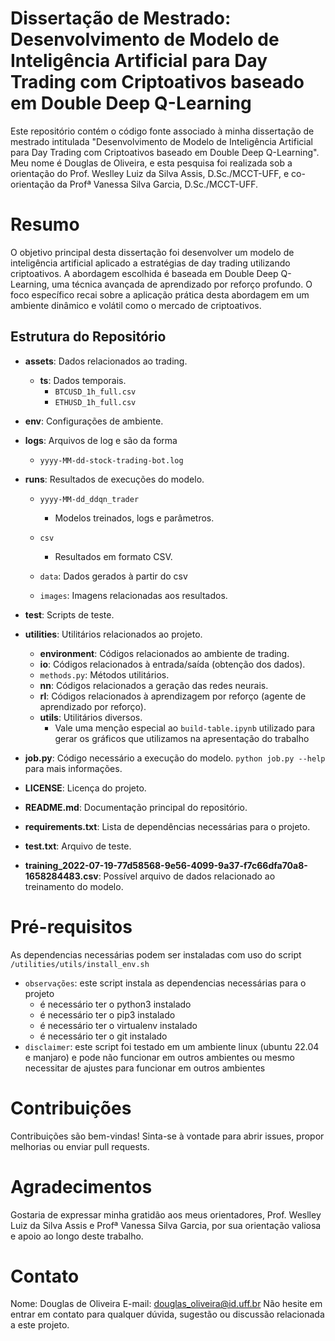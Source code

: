 # Dissertação de Mestrado: Desenvolvimento de Modelo de Inteligência Artificial para Day Trading com Criptoativos baseado em Double Deep Q-Learning

Este repositório contém o código fonte associado à minha dissertação de mestrado intitulada "Desenvolvimento de Modelo de Inteligência Artificial para Day Trading com Criptoativos baseado em Double Deep Q-Learning". Meu nome é Douglas de Oliveira, e esta pesquisa foi realizada sob a orientação do Prof. Weslley Luiz da Silva Assis, D.Sc./MCCT-UFF, e co-orientação da Profª Vanessa Silva Garcia, D.Sc./MCCT-UFF.

# Resumo

O objetivo principal desta dissertação foi desenvolver um modelo de inteligência artificial aplicado a estratégias de day trading utilizando criptoativos. A abordagem escolhida é baseada em Double Deep Q-Learning, uma técnica avançada de aprendizado por reforço profundo. O foco específico recai sobre a aplicação prática desta abordagem em um ambiente dinâmico e volátil como o mercado de criptoativos.

## Estrutura do Repositório

- **assets**: Dados relacionados ao trading.
  - **ts**: Dados temporais.
    - `BTCUSD_1h_full.csv`
    - `ETHUSD_1h_full.csv`

- **env**: Configurações de ambiente.

- **logs**: Arquivos de log e são da forma
  - `yyyy-MM-dd-stock-trading-bot.log`

- **runs**: Resultados de execuções do modelo.
  - `yyyy-MM-dd_ddqn_trader`
    - Modelos treinados, logs e parâmetros.
  - `csv`
    - Resultados em formato CSV.

  - `data`: Dados gerados à partir do csv

  - `images`: Imagens relacionadas aos resultados.

- **test**: Scripts de teste.

- **utilities**: Utilitários relacionados ao projeto.
  - **environment**: Códigos relacionados ao ambiente de trading.
  - **io**: Códigos relacionados à entrada/saída (obtenção dos dados).
  - `methods.py`: Métodos utilitários.
  - **nn**: Códigos relacionados a geração das redes neurais.
  - **rl**: Códigos relacionados à aprendizagem por reforço (agente de aprendizado por reforço).
  - **utils**: Utilitários diversos.
    - Vale uma menção especial ao `build-table.ipynb` utilizado para gerar os gráficos que utilizamos na apresentação do trabalho

- **job.py**: Código necessário a execução do modelo. `python job.py --help` para mais informações.

- **LICENSE**: Licença do projeto.

- **README.md**: Documentação principal do repositório.

- **requirements.txt**: Lista de dependências necessárias para o projeto.

- **test.txt**: Arquivo de teste.

- **training_2022-07-19-77d58568-9e56-4099-9a37-f7c66dfa70a8-1658284483.csv**: Possível arquivo de dados relacionado ao treinamento do modelo.


# Pré-requisitos

As dependencias necessárias podem ser instaladas com uso do script `/utilities/utils/install_env.sh` 
 - `observações`: este script instala as dependencias necessárias para o projeto
    - é necessário ter o python3 instalado
    - é necessário ter o pip3 instalado
    - é necessário ter o virtualenv instalado
    - é necessário ter o git instalado
 - `disclaimer`: este script foi testado em um ambiente linux (ubuntu 22.04 e manjaro) e pode não funcionar em outros ambientes ou mesmo necessitar de ajustes para funcionar em outros ambientes


# Contribuições
Contribuições são bem-vindas! Sinta-se à vontade para abrir issues, propor melhorias ou enviar pull requests.

# Agradecimentos
Gostaria de expressar minha gratidão aos meus orientadores, Prof. Weslley Luiz da Silva Assis e Profª Vanessa Silva Garcia, por sua orientação valiosa e apoio ao longo deste trabalho.

# Contato
Nome: Douglas de Oliveira
E-mail: douglas_oliveira@id.uff.br
Não hesite em entrar em contato para qualquer dúvida, sugestão ou discussão relacionada a este projeto.